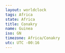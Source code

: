 ```yaml
---
layout: worldclock
tags: Africa
state: Africa
title: Conakry
name: Guinea
iso: GN
timezone: Africa/Conakry
utc: UTC -00:16
---
```


